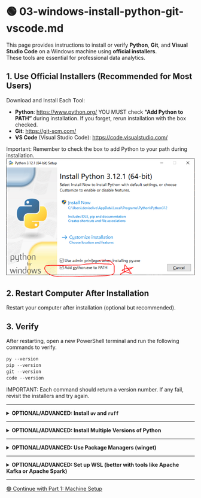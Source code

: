 # 🟢 03-windows-install-python-git-vscode.md

This page provides instructions to install or verify **Python**, **Git**, and **Visual Studio Code** on a Windows machine using **official installers**.  
These tools are essential for professional data analytics.

## 1. Use Official Installers (Recommended for Most Users)

Download and Install Each Tool:

- **Python**: <https://www.python.org/> YOU MUST check **“Add Python to PATH”** during installation. If you forget, rerun installation with the box checked.
- **Git**: <https://git-scm.com/>
- **VS Code** (Visual Studio Code): <https://code.visualstudio.com/>

Important: Remember to check the box to add Python to your path during installation.
![Important: Add Python to Path](images/windows_add_python_to_path.png)

## 2. Restart Computer After Installation

Restart your computer after installation (optional but recommended).

## 3. Verify

After restarting, open a new PowerShell terminal and run the following commands to verify. 

```powershell
py --version
pip --version
git --version
code --version
```

IMPORTANT: Each command should return a version number.
If any fail, revisit the installers and try again. 

---

<details>
<summary><strong>OPTIONAL/ADVANCED: Install <code>uv</code> and <code>ruff</code></strong></summary>

These tools are modern, high-performance alternatives to traditional Python tools:

- `uv` replaces `pip` and `venv` with a much faster dependency and environment manager.
- `ruff` replaces `flake8`, `black`, and more with a single ultra-fast linter and formatter.

Install uv globally (once per machine):

```powershell
powershell -c "irm https://astral.sh/uv/install.ps1 | iex"
```

Verify installation:

```powershell
uv --version
```

NOTE: These are **not required** for most users.  
You'll need `uv` to try the advanced option in the project initialization workflow.
Install `ruff` with each project (later).

</details>

---

<details>
<summary><strong>OPTIONAL/ADVANCED: Install Multiple Versions of Python</strong></summary>

This is not typically needed.  
Only do this if you need to run an older version of Python (e.g., for Kafka or Spark).

Use `winget` to install an alternate version:

```powershell
winget install --id Python.Python.3.11.11
```

Note: py --version and python --version and python3 --version may or may not work and may return different versions depending on which order they were installed, system path settings, and more.

We can specify the desired Python version when creating a project virtual environment in the next workflow.

</details>

---

<details>
<summary><strong>OPTIONAL/ADVANCED: Use Package Managers (winget)</strong></summary>

You can also install core tools with `winget`. Open a PowerShell terminal and run the following commands:

```powershell
winget install --id Python.Python.3
winget install --id Git.Git
winget install --id Microsoft.VisualStudioCode
```

Restart your machine and verify installations using the commands shown earlier.

</details>

---

<details>
<summary><strong>OPTIONAL/ADVANCED: Set up WSL (better with tools like Apache Kafka or Apache Spark)</strong></summary>

This section is **required** only if you're using advanced tools like **Apache Kafka** or **Apache Spark**, which may not run reliably on base Windows.  
For these tools, use **WSL2** (Windows Subsystem for Linux 2) with **Ubuntu**.

You only need to do this setup once. After that, you’ll use WSL2 for all Kafka/Spark projects.

### Advanced Step 1. Enable WSL2 and Install Ubuntu Operating System

In an **elevated PowerShell** terminal (right-click / Run as Administrator), run:

```powershell
wsl --install
```

Restart your machine if prompted.

### Advanced Step 2. Launch Ubuntu

After reboot, open **Ubuntu** from the Start Menu.

The first time you launch it:

- It will complete installation.
- You'll be asked to create a **username** and **password**.
- This is separate from your Windows account.
- **IMPORTANT: Remember your username and password**.  You can always recreate your WSL, but it helps to be able to return to your WSL installation after some time has passed. 


### Advanced Step 3. Update Ubuntu

Run the following commands inside your Ubuntu terminal:

```bash
sudo apt update && sudo apt upgrade -y
```

### Advanced Step 4. Install Python 3.11 and pip

Ubuntu often comes with Python preinstalled, but we’ll install the correct version:

```bash
sudo apt install -y python3.11 python3.11-venv python3.11-distutils python3-pip
```

Verify installation:

```bash
python3.11 --version
pip3 --version
```

### Advanced Step 5. Install Git in WSL

```bash
sudo apt install -y git
git --version
```

### Advanced Step 6. Open VS Code from WSL

Install the **WSL Extension** for VS Code (if prompted, accept).

From the Ubuntu terminal, type:

```bash
code .
```

This opens VS Code inside WSL. You can now install any needed Python extensions **inside WSL** when prompted.

### Celebrate: Your Advanced WSL2 Setup is Complete!

You now have:

- A full Linux environment (Ubuntu) inside Windows.
- Python 3.11, pip, and git installed.
- VS Code integrated and running from WSL (or Windows - it's truly cross platform).

**Use WSL2 for Kafka/Spark.**  
You can still use normal Windows for basic Python work.
Just remember to move to WSL2 when needed, e.g. to run advanced services like Apache Kafka or Apache Spark. 

</details>

---


[🟢 Continue with Part 1: Machine Setup](MACHINE-SETUP.md)
